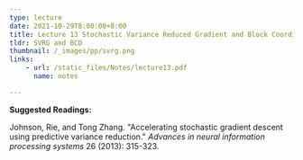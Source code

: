 ```yaml
---
type: lecture
date: 2021-10-29T8:00:00+8:00
title: Lecture 13 Stochastic Variance Reduced Gradient and Block Coordinate Descent
tldr: SVRG and BCD
thumbnail: /_images/pp/svrg.png
links: 
    - url: /static_files/Notes/lecture13.pdf
      name: notes

---
```

**Suggested Readings:**

Johnson, Rie, and Tong Zhang. "Accelerating stochastic gradient descent using predictive variance reduction." *Advances in neural information processing systems* 26 (2013): 315-323.

